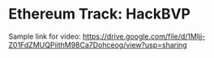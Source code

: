 
# Ethereum Track: HackBVP

Sample link for video: https://drive.google.com/file/d/1Mljj-Z01FdZMUQPiithM98Ca7Dohceog/view?usp=sharing

